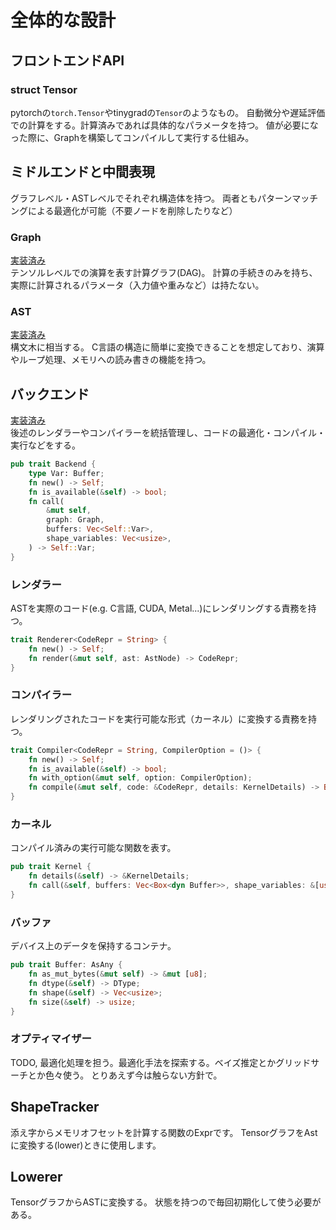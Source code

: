 # 全体的な設計

## フロントエンドAPI
### struct Tensor 
pytorchの`torch.Tensor`やtinygradの`Tensor`のようなもの。
自動微分や遅延評価での計算をする。計算済みであれば具体的なパラメータを持つ。
値が必要になった際に、Graphを構築してコンパイルして実行する仕組み。

## ミドルエンドと中間表現

グラフレベル・ASTレベルでそれぞれ構造体を持つ。
両者ともパターンマッチングによる最適化が可能（不要ノードを削除したりなど）

### Graph

[実装済み](../src/graph/mod.rs)  
テンソルレベルでの演算を表す計算グラフ(DAG)。
計算の手続きのみを持ち、実際に計算されるパラメータ（入力値や重みなど）は持たない。

### AST

[実装済み](../src/ast/mod.rs)  
構文木に相当する。
C言語の構造に簡単に変換できることを想定しており、演算やループ処理、メモリへの読み書きの機能を持つ。

## バックエンド

[実装済み](../src/backend/)  
後述のレンダラーやコンパイラーを統括管理し、コードの最適化・コンパイル・実行などをする。

```rust
pub trait Backend {
    type Var: Buffer;
    fn new() -> Self;
    fn is_available(&self) -> bool;
    fn call(
        &mut self,
        graph: Graph,
        buffers: Vec<Self::Var>,
        shape_variables: Vec<usize>,
    ) -> Self::Var;
}
```

### レンダラー

ASTを実際のコード(e.g. C言語, CUDA, Metal...)にレンダリングする責務を持つ。

```rust
trait Renderer<CodeRepr = String> {
    fn new() -> Self;
    fn render(&mut self, ast: AstNode) -> CodeRepr;
}
```

### コンパイラー

レンダリングされたコードを実行可能な形式（カーネル）に変換する責務を持つ。

```rust
trait Compiler<CodeRepr = String, CompilerOption = ()> {
    fn new() -> Self;
    fn is_available(&self) -> bool;
    fn with_option(&mut self, option: CompilerOption);
    fn compile(&mut self, code: &CodeRepr, details: KernelDetails) -> Box<dyn Kernel>;
}
```

### カーネル

コンパイル済みの実行可能な関数を表す。

```rust
pub trait Kernel {
    fn details(&self) -> &KernelDetails;
    fn call(&self, buffers: Vec<Box<dyn Buffer>>, shape_variables: &[usize]) -> Vec<Box<dyn Buffer>>;
}
```

### バッファ

デバイス上のデータを保持するコンテナ。

```rust
pub trait Buffer: AsAny {
    fn as_mut_bytes(&mut self) -> &mut [u8];
    fn dtype(&self) -> DType;
    fn shape(&self) -> Vec<usize>;
    fn size(&self) -> usize;
}
```

### オプティマイザー

TODO, 最適化処理を担う。最適化手法を探索する。ベイズ推定とかグリッドサーチとか色々使う。
とりあえず今は触らない方針で。

## ShapeTracker

添え字からメモリオフセットを計算する関数のExprです。
TensorグラフをAstに変換する(lower)ときに使用します。

## Lowerer

TensorグラフからASTに変換する。
状態を持つので毎回初期化して使う必要がある。

